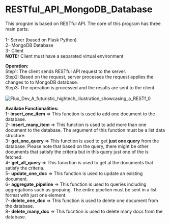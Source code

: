 # RESTful_API_MongoDB_Database
This program is based on RESTful API. The core of this program has three main parts:</br></br>
1- Server (based on Flask Python)</br>
2- MongoDB Database</br>
3- Client</br>
**NOTE:** Client must have a separated virtual environment</br>


**Operation:**</br>
Step1: The client sends RESTful API request to the server.</br>
Step2: Based on the request, server processes the request applies the changes to to MongoDB database.</br>
Step3: The operation is processed and the results are sent to the client.</br></br>
![Flux_Dev_A_futuristic_hightech_illustration_showcasing_a_RESTf_0](https://github.com/user-attachments/assets/391d0af5-1a24-4c8a-b2bf-bc2be5d27b34)

**Availabe Functionalities:**</br>
1- **insert_one_item** => This function is used to add one document to the database.</br>
2- **insert_many_item** => This function is used to add more than one document to the database. The argument of this function must be a list data structure.</br>
3- **get_one_query** => This function is used to get **just one query** from the database. Please note that based on the query, there might be other documents that satisfy the criteria but in this query just one of the is fetched.</br>
4- **get_all_query** => This funcrtion is used to get al the documents that satisfy the criteria. </br>
5- **update_one_doc** => This function is used to update an existing document.</br>
6- **aggregate_pipeline** => This function is used to queries including aggregations such as gropuing. The entire pipelien must be sent in a list format with just one element.</br>
7- **delete_one_doc** => This function is used to delete one document from the database.</br>
8- **delete_many_doc** => This fucntion is used to delete many docs from the database. </br>
